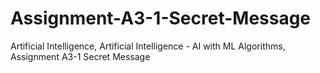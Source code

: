 # Assignment-A3-1-Secret-Message
Artificial Intelligence, Artificial Intelligence - AI with ML Algorithms, Assignment A3-1 Secret Message
